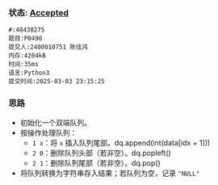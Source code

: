 ### 状态: [Accepted](http://dsbpython.openjudge.cn/dspythonbook/solution/48430275/)
```
#:48430275
题目:P0490
提交人:2400010751 陈佳鸿
内存:4204kB
时间:35ms
语言:Python3
提交时间:2025-03-03 23:15:25
```
### 思路

- 初始化一个双端队列。
- 按操作处理队列：
    - `1 x`：将 `x` 插入队列尾部。dq.append(int(data[idx + 1]))
    - `2 0`：删除队列头部（若非空）。dq.popleft()
    - `2 1`：删除队列尾部（若非空）。dq.pop()
- 将队列转换为字符串存入结果；若队列为空，记录 `"NULL"`
